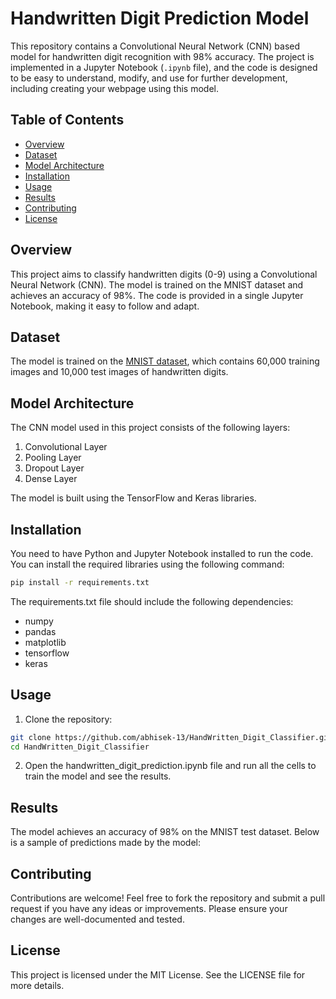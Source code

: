 # Handwritten Digit Prediction Model

This repository contains a Convolutional Neural Network (CNN) based model for handwritten digit recognition with 98% accuracy. The project is implemented in a Jupyter Notebook (`.ipynb` file), and the code is designed to be easy to understand, modify, and use for further development, including creating your webpage using this model.

## Table of Contents

- [Overview](#overview)
- [Dataset](#dataset)
- [Model Architecture](#model-architecture)
- [Installation](#installation)
- [Usage](#usage)
- [Results](#results)
- [Contributing](#contributing)
- [License](#license)

## Overview

This project aims to classify handwritten digits (0-9) using a Convolutional Neural Network (CNN). The model is trained on the MNIST dataset and achieves an accuracy of 98%. The code is provided in a single Jupyter Notebook, making it easy to follow and adapt.

## Dataset

The model is trained on the [MNIST dataset](http://yann.lecun.com/exdb/mnist/), which contains 60,000 training images and 10,000 test images of handwritten digits.

## Model Architecture

The CNN model used in this project consists of the following layers:

1. Convolutional Layer
2. Pooling Layer
3. Dropout Layer
4. Dense Layer

The model is built using the TensorFlow and Keras libraries.

## Installation

You need to have Python and Jupyter Notebook installed to run the code. You can install the required libraries using the following command:

```bash
pip install -r requirements.txt
```
The requirements.txt file should include the following dependencies:

- numpy
- pandas
- matplotlib
- tensorflow
- keras
## Usage
1. Clone the repository:
```bash
git clone https://github.com/abhisek-13/HandWritten_Digit_Classifier.git
cd HandWritten_Digit_Classifier
```
2. Open the handwritten_digit_prediction.ipynb file and run all the cells to train the model and see the results.

## Results
The model achieves an accuracy of 98% on the MNIST test dataset. Below is a sample of predictions made by the model:

## Contributing
Contributions are welcome! Feel free to fork the repository and submit a pull request if you have any ideas or improvements. Please ensure your changes are well-documented and tested.

## License
This project is licensed under the MIT License. See the LICENSE file for more details.
